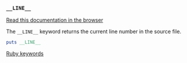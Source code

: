 ### `__LINE__`

[Read this documentation in the browser](https://github.com/Shopify/ruby-lsp/blob/main/static_docs/descriptions/__LINE__.md)

The `__LINE__` keyword returns the current line number in the source file.

```ruby
puts __LINE__
```

[Ruby keywords](https://docs.ruby-lang.org/en/3.3/keywords_rdoc.html)
